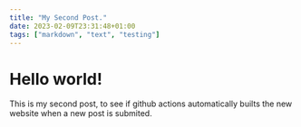 ```yaml
---
title: "My Second Post."
date: 2023-02-09T23:31:48+01:00
tags: ["markdown", "text", "testing"]
---
```


# Hello world!

This is my second post, to see if github actions automatically builts the new website when a new post is submited.
